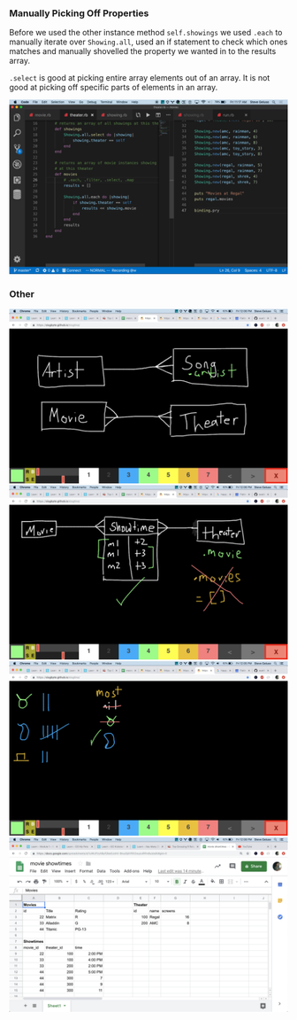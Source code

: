 ### Manually Picking Off Properties
Before we used the other instance method `self.showings` we used `.each` to
manually iterate over `Showing.all`, used an if statement to check which ones
matches and manually shovelled the property we wanted in to the results array.

`.select` is good at picking entire array elements out of an array. It is not
good at picking off specific parts of elements in an array.

![manually picking off properties](./manual_property_picking.png)

### Other
![](./01-one-to-many-vs-many-to-many.png)
![](./02-has-many-through.png)
![](./03-tally-mosting.png)
![](./04-relationship-spreadsheet.png)
